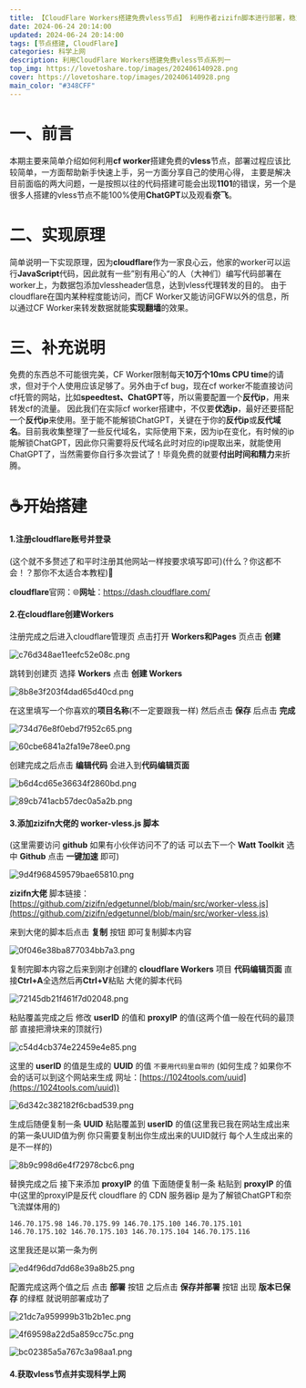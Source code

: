 ```yaml
---
title: 【CloudFlare Workers搭建免费vless节点】 利用作者zizifn脚本进行部署，稳定高效，解锁ChatGPT和奈飞流媒体
date: 2024-06-24 20:14:00
updated: 2024-06-24 20:14:00
tags: [节点搭建, CloudFlare]
categories: 科学上网
description: 利用CloudFlare Workers搭建免费vless节点系列一
top_img: https://lovetoshare.top/images/202406140928.png
cover: https://lovetoshare.top/images/202406140928.png
main_color: "#348CFF"
---
```


# 一、前言

本期主要来简单介绍如何利用**cf worker**搭建免费的**vless**节点，部署过程应该比较简单，一方面帮助新手快速上手，另一方面分享自己的使用心得，
主要是解决目前面临的两大问题，一是按照以往的代码搭建可能会出现**1101**的错误，另一个是很多人搭建的vless节点不能100%使用**ChatGPT**以及观看**奈飞**。

# 二、实现原理

简单说明一下实现原理，因为**cloudflare**作为一家良心云，他家的worker可以运行**JavaScript**代码，因此就有一些”别有用心“的人（大神们）编写代码部署在worker上，为数据包添加vlessheader信息，达到vless代理转发的目的。
由于cloudflare在国内某种程度能访问，而CF Worker又能访问GFW以外的信息，所以通过CF Worker来转发数据就能**实现翻墙**的效果。

# 三、补充说明

免费的东西总不可能很完美，CF Worker限制每天**10万个10ms CPU time**的请求，但对于个人使用应该足够了。另外由于cf bug，现在cf worker不能直接访问cf托管的网站，比如**speedtest、ChatGPT**等，所以需要配置一个**反代ip**，用来转发cf的流量。
因此我们在实际cf worker搭建中，不仅要**优选ip**，最好还要搭配一个**反代ip**来使用。至于能不能解锁ChatGPT，关键在于你的**反代ip**或**反代域名**。目前我收集整理了一些反代域名，实际使用下来，因为ip在变化，有时候的ip能解锁ChatGPT，因此你只需要将反代域名此时对应的ip提取出来，就能使用ChatGPT了，当然需要你自行多次尝试了！毕竟免费的就要**付出时间和精力**来折腾。

# ☕️开始搭建

#### 1.注册cloudflare账号并登录 

(这个就不多赘述了和平时注册其他网站一样按要求填写即可)(什么？你这都不会！？那你不太适合本教程)🐶

**cloudflare**官网：🌐**网址**：https://dash.cloudflare.com/



#### 2.在cloudflare创建Workers

注册完成之后进入cloudflare管理页 点击打开 **Workers和Pages** 页点击 **创建**

![c76d348ae11eefc52e08c.png](https://img.bolong.eu.org/file/c76d348ae11eefc52e08c.png)

跳转到创建页 选择  **Workers** 点击 **创建 Workers**

![8b8e3f203f4dad65d40cd.png](https://img.bolong.eu.org/file/8b8e3f203f4dad65d40cd.png)

在这里填写一个你喜欢的**项目名称**(不一定要跟我一样) 然后点击 **保存** 后点击 **完成**

![734d76e8f0ebd7f952c65.png](https://img.bolong.eu.org/file/734d76e8f0ebd7f952c65.png)

![60cbe6841a2fa19e78ee0.png](https://img.bolong.eu.org/file/60cbe6841a2fa19e78ee0.png)

创建完成之后点击 **编辑代码** 会进入到**代码编辑页面**

![b6d4cd65e36634f2860bd.png](https://img.bolong.eu.org/file/b6d4cd65e36634f2860bd.png)

![89cb741acb57dec0a5a2b.png](https://img.bolong.eu.org/file/89cb741acb57dec0a5a2b.png)



#### 3.添加zizifn大佬的 worker-vless.js 脚本

(这里需要访问 **github** 如果有小伙伴访问不了的话 可以去下一个 **Watt Toolkit** 选中 **Github** 点击 **一键加速** 即可)

![9d4f968459579bae65810.png](https://img.bolong.eu.org/file/9d4f968459579bae65810.png)



**zizifn大佬** 脚本链接：[https://github.com/zizifn/edgetunnel/blob/main/src/worker-vless.js](https://github.com/zizifn/edgetunnel/blob/main/src/worker-vless.js)



来到大佬的脚本后点击 **复制** 按钮 即可复制脚本内容

![0f046e38ba877034bb7a3.png](https://img.bolong.eu.org/file/0f046e38ba877034bb7a3.png)

复制完脚本内容之后来到刚才创建的 **cloudflare Workers** 项目 **代码编辑页面** 直接**Ctrl+A**全选然后再**Ctrl+V**粘贴 大佬的脚本代码

![72145db21f461f7d02048.png](https://img.bolong.eu.org/file/72145db21f461f7d02048.png)

粘贴覆盖完成之后 修改 **userID** 的值和 **proxyIP** 的值(这两个值一般在代码的最顶部 直接把滑块来的顶就行)

![c54d4cb374e22459e4e85.png](https://img.bolong.eu.org/file/c54d4cb374e22459e4e85.png)

这里的 **userID** 的值是生成的 **UUID** 的值 `不要用代码里自带的` (如何生成？如果你不会的话可以到这个网站来生成 网址：[https://1024tools.com/uuid](https://1024tools.com/uuid))

![6d342c382182f6cbad539.png](https://img.bolong.eu.org/file/6d342c382182f6cbad539.png)

生成后随便复制一条 **UUID** 粘贴覆盖到 **userID** 的值(这里我已我在网站生成出来的第一条UUID值为例 你只需要复制出你生成出来的UUID就行 每个人生成出来的是不一样的)

![8b9c998d6e4f72978cbc6.png](https://img.bolong.eu.org/file/8b9c998d6e4f72978cbc6.png)

替换完成之后 接下来添加 **proxyIP** 的值 下面随便复制一条 粘贴到 **proxyIP** 的值中(这里的proxyIP是反代 cloudflare 的 CDN 服务器ip 是为了解锁ChatGPT和奈飞流媒体用的)

`146.70.175.98
146.70.175.99
146.70.175.100
146.70.175.101
146.70.175.102
146.70.175.103
146.70.175.104
146.70.175.116`

这里我还是以第一条为例

![ed4f96dd7dd68e39a8b25.png](https://img.bolong.eu.org/file/ed4f96dd7dd68e39a8b25.png)

配置完成这两个值之后 点击 **部署** 按钮 之后点击 **保存并部署** 按钮 出现 **版本已保存** 的绿框 就说明部署成功了

![21dc7a959999b31b2b1ec.png](https://img.bolong.eu.org/file/21dc7a959999b31b2b1ec.png)

![4f69598a22d5a859cc75c.png](https://img.bolong.eu.org/file/4f69598a22d5a859cc75c.png)

![bc02385a5a767c3a98aa1.png](https://img.bolong.eu.org/file/bc02385a5a767c3a98aa1.png)



#### 4.获取vless节点并实现科学上网

